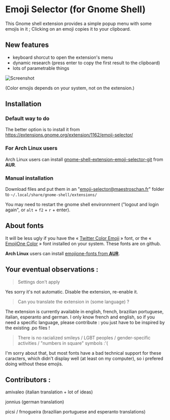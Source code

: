 # Emoji Selector (for Gnome Shell)
This Gnome shell extension provides a simple popup menu with some emojis in it ; Clicking on an emoji copies it to your clipboard.

## New features
- keyboard shorcut to open the extension's menu
- dynamic research (press enter to copy the first result to the clipboard)
- lots of parametrable things

![Screenshot](http://i65.tinypic.com/juthdv.png)

(Color emojis depends on your system, not on the extension.)

## Installation

### Default way to do
The better option is to install it from https://extensions.gnome.org/extension/1162/emoji-selector/

### For Arch Linux users
Arch Linux users can install [gnome-shell-extension-emoji-selector-git](https://aur.archlinux.org/packages/gnome-shell-extension-emoji-selector-git/) from **AUR**.

### Manual installation
Download files and put them in an "emoji-selector@maestroschan.fr" folder to `~/.local/share/gnome-shell/extensions/`

You may need to restart the gnome shell environnment ("logout and login again", or `alt` + `f2` + `r` + enter).

## About fonts
It will be less ugly if you have the « [Twitter Color Emoji](https://github.com/eosrei/twemoji-color-font/releases) » font, or the « [EmojiOne Color](https://github.com/emojione/emojione) » font installed on your system. These fonts are on github.

**Arch Linux** users can install [emojione-fonts from **AUR**](https://aur.archlinux.org/packages/emojione-fonts/).

## Your eventual observations :
> Settings don't apply

Yes sorry it's not automatic. Disable the extension, re-enable it.

> Can you translate the extension in (some language) ?

The extension is currently available in english, french, brazilian portuguese, italian, esperanto and german. I only know french and english, so if you need a specific language, please contribute : you just have to be inspired by the existing .po files !

> There is no racialized smileys / LGBT peoples / gender-specific activities / "numbers in square" symbols :'(

I'm sorry about that, but most fonts have a bad technical support for these caracters, which didn't display well (at least on my computer), so i prefered doing without these emojis.

## Contributors :

amivaleo (italian translation + lot of ideas)

jonnius (german translation)

picsi / frnogueira (brazilian portuguese and esperanto translations)
